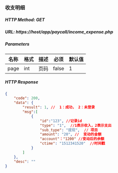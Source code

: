 ### 收支明细

##### HTTP Method: GET
##### URL: https://host/app/paycall/income_expense.php

#####  Parameters
名称|格式|描述|必须|默认值
---|---|---|---|---
page|int|页码|false|1

##### HTTP Response
```json
{
    "code": 200,
    "data": {
        "result": 1, //  1：成功， 2：未登录
        "msg":[
            {
                "id":"123", //记录id
                "type": "1",  //1表示收入，2表示支出
                "sub_type": "提现",  // 项目
                "amount": "20", //  变动的金额
                "account"："1200" //变动后的余额
                "ctime": "1512341520"  //时间戳
            }
        ]
    },
    "desc": ""
}
```